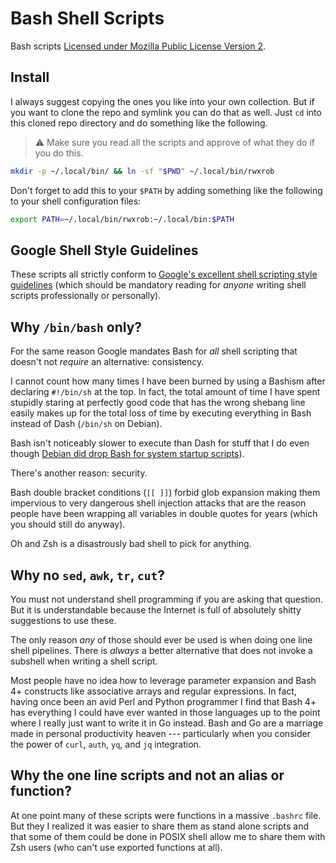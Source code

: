 # Bash Shell Scripts

Bash scripts [Licensed under Mozilla Public License Version
2](https://duck.com/lite?kd=-1&kp=-1&q=Licensed+under+Mozilla+Public+License+Version+2).

## Install

I always suggest copying the ones you like into your own collection. But
if you want to clone the repo and symlink you can do that as well. Just
`cd` into this cloned repo directory and do something like the
following. 

> ⚠️ Make sure you read all the scripts and approve of what they
do if you do this.

```sh
mkdir -p ~/.local/bin/ && ln -sf "$PWD" ~/.local/bin/rwxrob
```

Don't forget to add this to your `$PATH` by adding something like the
following to your shell configuration files:

```sh
export PATH=~/.local/bin/rwxrob:~/.local/bin:$PATH
```

## Google Shell Style Guidelines

These scripts all strictly conform to [Google's excellent shell scripting
style guidelines](https://google.github.io/styleguide/shellguide.html)
(which should be mandatory reading for *anyone* writing shell scripts
professionally or personally).

## Why `/bin/bash` only? 

For the same reason Google mandates Bash for *all* shell scripting that
doesn't not *require* an alternative: consistency.

I cannot count how many times I have been burned by using a Bashism
after declaring `#!/bin/sh` at the top. In fact, the total amount of
time I have spent stupidly staring at perfectly good code that has the
wrong shebang line easily makes up for the total loss of time by
executing everything in Bash instead of Dash (`/bin/sh` on Debian).

Bash isn't noticeably slower to execute than Dash for stuff that I do
even though [Debian did drop Bash for system startup
scripts](https://duck.com/lite?kd=-1&kp=-1&q=Debian+dropped+Bash+for+system+startup+scripts)).

There's another reason: security.

Bash double bracket conditions (`[[ ]]`) forbid glob expansion making
them impervious to very dangerous shell injection attacks that are the
reason people have been wrapping all variables in double quotes for
years (which you should still do anyway).

Oh and Zsh is a disastrously bad shell to pick for anything.

## Why no `sed`, `awk`, `tr`, `cut`?

You must not understand shell programming if you are asking that
question. But it is understandable because the Internet is full of
absolutely shitty suggestions to use these.

The only reason *any* of those should ever be used is when doing one
line shell pipelines. There is *always* a better alternative that does
not invoke a subshell when writing a shell script. 

Most people have no idea how to leverage parameter expansion and Bash 4+
constructs like associative arrays and regular expressions. In fact,
having once been an avid Perl and Python programmer I find that Bash 4+
has everything I could have ever wanted in those languages up to the
point where I really just want to write it in Go instead. Bash and Go
are a marriage made in personal productivity heaven --- particularly
when you consider the power of `curl`, `auth`, `yq`, and `jq`
integration.

## Why the one line scripts and not an alias or function?

At one point many of these scripts were functions in a massive `.bashrc`
file. But they I realized it was easier to share them as stand alone
scripts and that some of them could be done in POSIX shell allow me to
share them with Zsh users (who can't use exported functions at all).
